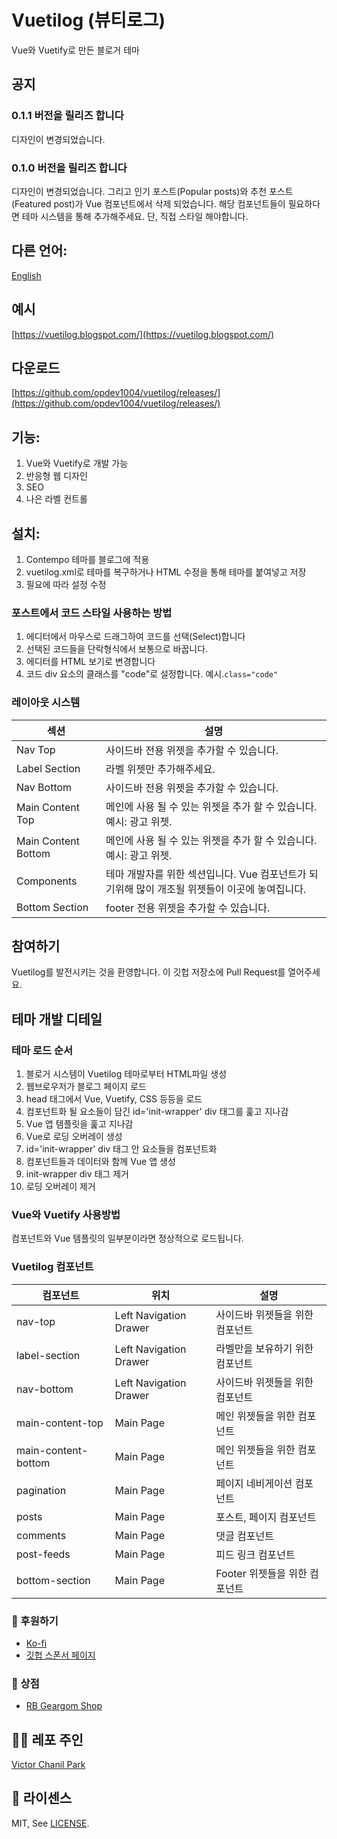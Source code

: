 # Vuetilog (뷰티로그)

Vue와 Vuetify로 만든 블로거 테마

## 공지

### 0.1.1 버전을 릴리즈 합니다

디자인이 변경되었습니다.

### 0.1.0 버전을 릴리즈 합니다

디자인이 변경되었습니다. 그리고 인기 포스트(Popular posts)와 추천 포스트(Featured post)가 Vue 컴포넌트에서 삭제 되었습니다. 해당 컴포넌트들이 필요하다면 테마 시스템을 통해 추가해주세요. 단, 직접 스타일 해야합니다.

## 다른 언어:

[English](https://github.com/opdev1004/vuetilog)

## 예시

[https://vuetilog.blogspot.com/](https://vuetilog.blogspot.com/)

## 다운로드

[https://github.com/opdev1004/vuetilog/releases/](https://github.com/opdev1004/vuetilog/releases/)

## 기능:

1. Vue와 Vuetify로 개발 가능
2. 반응형 웹 디자인
3. SEO
4. 나은 라벨 컨트롤

## 설치:

1. Contempo 테마를 블로그에 적용
2. vuetilog.xml로 테마를 복구하거나 HTML 수정을 통해 테마를 붙여넣고 저장
3. 필요에 따라 설정 수정

### 포스트에서 코드 스타일 사용하는 방법

1. 에디터에서 마우스로 드래그하여 코드를 선택(Select)합니다
2. 선택된 코드들을 단락형식에서 보통으로 바꿉니다.
3. 에디터를 HTML 보기로 변경합니다
4. 코드 div 요소의 클래스를 "code"로 설정합니다. 예시.`class="code"`

### 레이아웃 시스템

| 섹션                | 설명                                                                                           |
| ------------------- | ---------------------------------------------------------------------------------------------- |
| Nav Top             | 사이드바 전용 위젯을 추가할 수 있습니다.                                                       |
| Label Section       | 라벨 위젯만 추가해주세요.                                                                      |
| Nav Bottom          | 사이드바 전용 위젯을 추가할 수 있습니다.                                                       |
| Main Content Top    | 메인에 사용 될 수 있는 위젯을 추가 할 수 있습니다. 예시: 광고 위젯.                            |
| Main Content Bottom | 메인에 사용 될 수 있는 위젯을 추가 할 수 있습니다. 예시: 광고 위젯.                            |
| Components          | 테마 개발자를 위한 섹션입니다. Vue 컴포넌트가 되기위해 많이 개조될 위젯들이 이곳에 놓여집니다. |
| Bottom Section      | footer 전용 위젯을 추가할 수 있습니다.                                                         |

## 참여하기

Vuetilog를 발전시키는 것을 환영합니다.
이 깃헙 저장소에 Pull Request를 열어주세요.

## 테마 개발 디테일

### 테마 로드 순서

1. 블로거 시스템이 Vuetilog 테마로부터 HTML파일 생성
2. 웹브로우저가 블로그 페이지 로드
3. head 태그에서 Vue, Vuetify, CSS 등등을 로드
4. 컴포넌트화 될 요소들이 담긴 id='init-wrapper' div 태그를 훑고 지나감
5. Vue 앱 템플릿을 훑고 지나감
6. Vue로 로딩 오버레이 생성
7. id='init-wrapper' div 태그 안 요소들을 컴포넌트화
8. 컴포넌트들과 데이터와 함께 Vue 앱 생성
9. init-wrapper div 태그 제거
10. 로딩 오버레이 제거

### Vue와 Vuetify 사용방법

컴포넌트와 Vue 템플릿의 일부분이라면 정상적으로 로드됩니다.

### Vuetilog 컴포넌트

| 컴포넌트            | 위치                   | 설명                            |
| ------------------- | ---------------------- | ------------------------------- |
| nav-top             | Left Navigation Drawer | 사이드바 위젯들을 위한 컴포넌트 |
| label-section       | Left Navigation Drawer | 라벨만을 보유하기 위한 컴포넌트 |
| nav-bottom          | Left Navigation Drawer | 사이드바 위젯들을 위한 컴포넌트 |
| main-content-top    | Main Page              | 메인 위젯들을 위한 컴포넌트     |
| main-content-bottom | Main Page              | 메인 위젯들을 위한 컴포넌트     |
| pagination          | Main Page              | 페이지 네비게이션 컴포넌트      |
| posts               | Main Page              | 포스트, 페이지 컴포넌트         |
| comments            | Main Page              | 댓글 컴포넌트                   |
| post-feeds          | Main Page              | 피드 링크 컴포넌트              |
| bottom-section      | Main Page              | Footer 위젯들을 위한 컴포넌트   |

### 👼 후원하기

- [Ko-fi](https://ko-fi.com/opdev1004)
- [깃헙 스폰서 페이지](https://github.com/sponsors/opdev1004)

### 🎁 상점

- [RB Geargom Shop](https://www.redbubble.com/people/Geargom/shop)

## 👨‍💻 레포 주인

[Victor Chanil Park](https://github.com/opdev1004)

## 💯 라이센스

MIT, See [LICENSE](./LICENSE).
